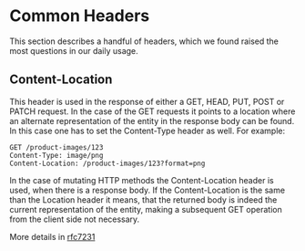 # Common Headers

This section describes a handful of headers, which we found raised the most questions in our daily usage.

## Content-Location

This header is used in the response of either a GET, HEAD, PUT, POST or PATCH request. In the case of the GET requests it
points to a location where an alternate representation of the entity in the response body can be found. In this case one
has to set the Content-Type header as well. For example:

    GET /product-images/123
    Content-Type: image/png
    Content-Location: /product-images/123?format=png

In the case of mutating HTTP methods the Content-Location header is used, when there is a response body. If the Content-Location
is the same than the Location header it means, that the returned body is indeed the current representation of the entity, making
a subsequent GET operation from the client side not necessary.

More details in [rfc7231](https://tools.ietf.org/html/rfc7231#section-3.1.4.2)
